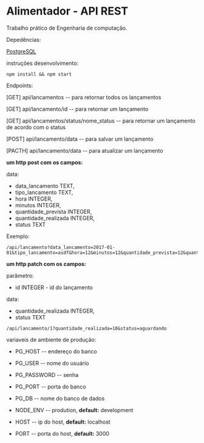 Alimentador - API REST
=====
Trabalho prático de Engenharia de computação.



Depedências:

[PostgreSQL](https://www.postgresql.org/)

instruções desenvolvimento:

```
npm install && npm start
```

Endpoints:

[GET] api/lancamentos -- para retornar todos os lançamentos

[GET] api/lancamento/id -- para retornar um lançamento

[GET] api/lancamentos/status/nome_status -- para retornar um lançamento de acordo com o status 

[POST] api/lancamento/data -- para salvar um lançamento

[PACTH] api/lancamento/data -- para atualizar um lançamento

**um http post com os campos:**

  data: 
   - data_lancamento TEXT,
   - tipo_lancamento TEXT,
   - hora INTEGER,
   - minutos INTEGER,
   - quantidade_prevista INTEGER,
   - quantidade_realizada INTEGER,
   - status TEXT

Exemplo:
```
/api/lancamento?data_lancamento=2017-01-01&tipo_lancamento=asdf&hora=12&minutos=12&quantidade_prevista=12&quantidade_realizada=12&status=feito 
```

**um http patch com os campos:**

parâmetro:
  - id INTEGER - id do lançamento

data:
  - quantidade_realizada INTEGER,
  - status TEXT 

```
/api/lancamento/1?quantidade_realizada=10&status=aguardando
```


variaveis de ambiente de produção:

  - PG_HOST -- endereço do banco 
  - PG_USER -- nome do usuário
  - PG_PASSWORD -- senha
  - PG_PORT -- porta do banco
  - PG_DB -- nome do banco de dados

  - NODE_ENV -- prodution, **default:** development
  - HOST -- ip do host, **default:**  localhost
  - PORT  -- porta do host, **default:** 3000